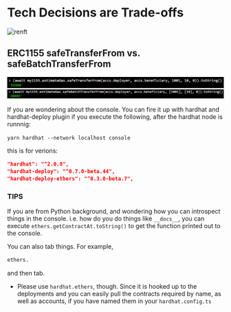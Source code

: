 # Tech Decisions are Trade-offs

![renft](https://user-images.githubusercontent.com/13678461/111640139-cd885a00-87f3-11eb-89dd-4373e4de378d.png)

## ERC1155 safeTransferFrom vs. safeBatchTransferFrom

![safeTransfer](safeTransferFrom-erc1155.PNG)
![safeBatchTransfer](safeBatchTransferFrom-erc1155.PNG)

If you are wondering about the console. You can fire it up with hardhat and hardhat-deploy plugin if you execute the following, after the hardhat node is runnnig:

`yarn hardhat --network localhost console`

this is for verions:

```json
"hardhat": "^2.0.8",
"hardhat-deploy": "^0.7.0-beta.44",
"hardhat-deploy-ethers": "^0.3.0-beta.7",
```

### TIPS

If you are from Python background, and wondering how you can introspect things in the console. i.e. how do you do things like `__docs__`, you can execute `ethers.getContractAt.toString()` to get the function printed out to the console.

You can also tab things. For example,

```bash
ethers.
```

and then tab.

- Please use `hardhat.ethers`, though. Since it is hooked up to the deployments and you can easily pull the contracts required by name, as well as accounts, if you have named them in your `hardhat.config.ts`
